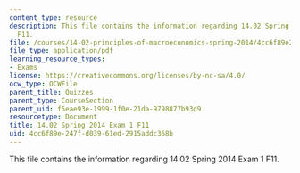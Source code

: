 ```yaml
---
content_type: resource
description: This file contains the information regarding 14.02 Spring 2014 Exam 1
  F11.
file: /courses/14-02-principles-of-macroeconomics-spring-2014/4cc6f89e247fd03961ed2915addc368b_MIT14_02S14_Exam1_F11.pdf
file_type: application/pdf
learning_resource_types:
- Exams
license: https://creativecommons.org/licenses/by-nc-sa/4.0/
ocw_type: OCWFile
parent_title: Quizzes
parent_type: CourseSection
parent_uid: f5eae93e-1999-1f0e-21da-9798877b93d9
resourcetype: Document
title: 14.02 Spring 2014 Exam 1 F11
uid: 4cc6f89e-247f-d039-61ed-2915addc368b
---
```

This file contains the information regarding 14.02 Spring 2014 Exam 1 F11.